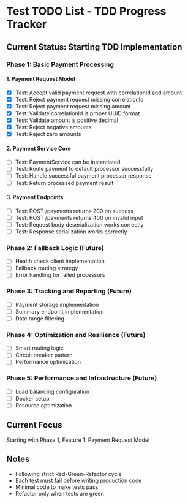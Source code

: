 # Test TODO List - TDD Progress Tracker

## Current Status: Starting TDD Implementation

### Phase 1: Basic Payment Processing

#### 1. Payment Request Model
- [x] Test: Accept valid payment request with correlationId and amount
- [x] Test: Reject payment request missing correlationId
- [x] Test: Reject payment request missing amount
- [x] Test: Validate correlationId is proper UUID format
- [x] Test: Validate amount is positive decimal
- [x] Test: Reject negative amounts
- [x] Test: Reject zero amounts

#### 2. Payment Service Core
- [ ] Test: PaymentService can be instantiated
- [ ] Test: Route payment to default processor successfully
- [ ] Test: Handle successful payment processor response
- [ ] Test: Return processed payment result

#### 3. Payment Endpoints
- [ ] Test: POST /payments returns 200 on success
- [ ] Test: POST /payments returns 400 on invalid input
- [ ] Test: Request body deserialization works correctly
- [ ] Test: Response serialization works correctly

### Phase 2: Fallback Logic (Future)
- [ ] Health check client implementation
- [ ] Fallback routing strategy
- [ ] Error handling for failed processors

### Phase 3: Tracking and Reporting (Future)
- [ ] Payment storage implementation
- [ ] Summary endpoint implementation
- [ ] Date range filtering

### Phase 4: Optimization and Resilience (Future)
- [ ] Smart routing logic
- [ ] Circuit breaker pattern
- [ ] Performance optimization

### Phase 5: Performance and Infrastructure (Future)
- [ ] Load balancing configuration
- [ ] Docker setup
- [ ] Resource optimization

## Current Focus
Starting with Phase 1, Feature 1: Payment Request Model

## Notes
- Following strict Red-Green-Refactor cycle
- Each test must fail before writing production code
- Minimal code to make tests pass
- Refactor only when tests are green